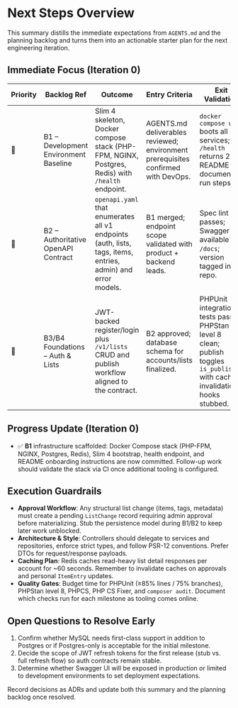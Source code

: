 # Next Steps Overview

This summary distills the immediate expectations from `AGENTS.md` and the planning backlog and turns them into an actionable starter plan for the next engineering iteration.

## Immediate Focus (Iteration 0)

| Priority | Backlog Ref | Outcome | Entry Criteria | Exit Validation | Notes |
|----------|-------------|---------|----------------|-----------------|-------|
| 🚀 | B1 – Development Environment Baseline | Slim 4 skeleton, Docker compose stack (PHP-FPM, NGINX, Postgres, Redis) with `/health` endpoint. | AGENTS.md deliverables reviewed; environment prerequisites confirmed with DevOps. | `docker compose up` boots all services; `/health` returns 200; README documents run steps. | Capture follow-up bugs or infra gaps in backlog as soon as discovered. |
| 🚀 | B2 – Authoritative OpenAPI Contract | `openapi.yaml` that enumerates all v1 endpoints (auth, lists, tags, items, entries, admin) and error models. | B1 merged; endpoint scope validated with product + backend leads. | Spec lint passes; Swagger UI available at `/docs`; version tagged in repo. | Use the contract to drive early stub controllers once approved. |
| 🚀 | B3/B4 Foundations – Auth & Lists | JWT-backed register/login plus `/v1/lists` CRUD and publish workflow aligned to the contract. | B2 approved; database schema for accounts/lists finalized. | PHPUnit integration tests pass; PHPStan level 8 clean; publish toggles `is_published` with cache invalidation hooks stubbed. | Begin with service/repository scaffolding to keep controllers thin. |

## Progress Update (Iteration 0)
- ✅ **B1** infrastructure scaffolded: Docker Compose stack (PHP-FPM, NGINX, Postgres, Redis), Slim 4 bootstrap, health endpoint, and README onboarding instructions are now committed. Follow-up work should validate the stack via CI once additional tooling is configured.

## Execution Guardrails

- **Approval Workflow**: Any structural list change (items, tags, metadata) must create a pending `ListChange` record requiring admin approval before materializing. Stub the persistence model during B1/B2 to keep later work unblocked.
- **Architecture & Style**: Controllers should delegate to services and repositories, enforce strict types, and follow PSR-12 conventions. Prefer DTOs for request/response payloads.
- **Caching Plan**: Redis caches read-heavy list detail responses per account for ~60 seconds. Remember to invalidate caches on approvals and personal `ItemEntry` updates.
- **Quality Gates**: Budget time for PHPUnit (≥85% lines / 75% branches), PHPStan level 8, PHPCS, PHP CS Fixer, and `composer audit`. Document which checks run for each milestone as tooling comes online.

## Open Questions to Resolve Early

1. Confirm whether MySQL needs first-class support in addition to Postgres or if Postgres-only is acceptable for the initial milestone.
2. Decide the scope of JWT refresh tokens for the first release (stub vs. full refresh flow) so auth contracts remain stable.
3. Determine whether Swagger UI will be exposed in production or limited to development environments to set deployment expectations.

Record decisions as ADRs and update both this summary and the planning backlog once resolved.
